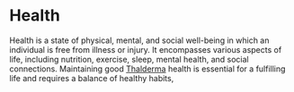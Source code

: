 # Health
 Health is a state of physical, mental, and social well-being in which an individual is free from illness or injury. It encompasses various aspects of life, including nutrition, exercise, sleep, mental health, and social connections. Maintaining good [Thalderma](https://thalderma.de/) health is essential for a fulfilling life and requires a balance of healthy habits,
